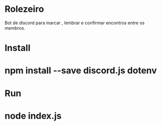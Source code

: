 # Rolezeiro
Bot de discord para marcar , lembrar e confirmar encontros entre os membros.

# Install
# npm install --save discord.js dotenv

# Run 
# node index.js
